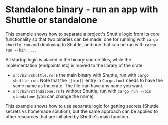 # Standalone binary - run an app with Shuttle or standalone

This example shows how to separate a project's Shuttle logic from its core functionality so that two binaries can be made: one for running with `cargo shuttle run` and deploying to Shuttle, and one that can be run with `cargo run --bin ...`.

All startup logic is placed in the binary source files, while the implementation (endpoints etc) is moved to the library of the crate.

- `src/bin/shuttle.rs` is the main binary with Shuttle, run with `cargo shuttle run`. Note that the `[[bin]]` entry in `Cargo.toml` needs to have the same name as the crate. The file can have any name you want.
- `src/bin/standalone.rs` is without Shuttle, run with `cargo run --bin standalone` (you can change the name)

This example shows how to use separate logic for getting secrets (Shuttle secrets vs homemade solution), but the same approach can be applied to other resources that are initiated by Shuttle's main function.
